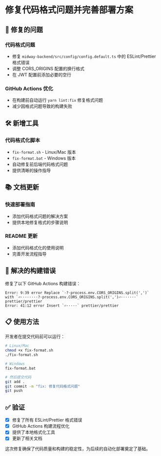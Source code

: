 # 修复代码格式问题并完善部署方案

## 🔧 修复的问题

### 代码格式问题
- 修复 `midway-backend/src/config/config.default.ts` 中的 ESLint/Prettier 格式错误
- 调整 CORS_ORIGINS 配置的换行格式
- 在 JWT 配置前添加必要的空行

### GitHub Actions 优化
- 在构建前自动运行 `yarn lint:fix` 修复格式问题
- 减少因格式问题导致的构建失败

## 🛠️ 新增工具

### 代码格式化脚本
- `fix-format.sh` - Linux/Mac 版本
- `fix-format.bat` - Windows 版本
- 自动修复前后端代码格式问题
- 提供清晰的操作指导

## 📚 文档更新

### 快速部署指南
- 添加代码格式问题的解决方案
- 提供本地修复格式的步骤说明

### README 更新
- 添加代码格式化的使用说明
- 完善开发流程指导

## 🎯 解决的构建错误

修复了以下 GitHub Actions 构建错误：
```
Error: 9:39 error Replace `·?·process.env.CORS_ORIGINS.split(',')` with `⏎········?·process.env.CORS_ORIGINS.split(',')⏎·······` prettier/prettier
Error: 41:12 error Insert `⏎·····` prettier/prettier
```

## 📋 使用方法

开发者在提交代码前可以运行：

```bash
# Linux/Mac
chmod +x fix-format.sh
./fix-format.sh

# Windows  
fix-format.bat

# 然后提交代码
git add .
git commit -m "fix: 修复代码格式问题"
git push
```

## ✅ 验证

- [x] 修复了所有 ESLint/Prettier 格式错误
- [x] GitHub Actions 构建流程优化
- [x] 提供了本地格式化工具
- [x] 更新了相关文档

这次修复确保了代码质量和构建的稳定性，为后续的自动化部署奠定了基础。
